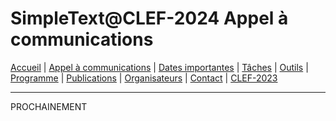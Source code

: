 # SimpleText@CLEF-2024 Appel à communications

[Accueil](./) | [Appel à communications](../CFP-en-fr-C) | [Dates importantes](../dates-en-fr-C) | [Tâches](../tasks-en-fr-C) | [Outils](../tools-en-fr-C) | [Programme](../program-en-fr-C) | [Publications](../publications-en-fr-C) | [Organisateurs](../organizers-en-fr-C) | [Contact](../contact-en-fr-C) | [CLEF-2023](https://simpletext-project.com/2023/clef/)

---

PROCHAINEMENT
